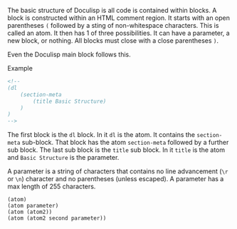 <!-- (dl (section-meta Basic Structure)) -->

The basic structure of Doculisp is all code is contained within blocks. A block is constructed within an HTML comment region. It starts with an open parentheses `(` followed by a sting of non-whitespace characters. This is called an atom. It then has 1 of three possibilities. It can have a parameter, a new block, or nothing. All blocks must close with a close parentheses `)`.

Even the Doculisp main block follows this.

Example

```markdown
<!--
(dl
    (section-meta
        (title Basic Structure)
    )
)
-->
```

The first block is the `dl` block. In it `dl` is the atom. It contains the `section-meta` sub-block.  That block has the atom `section-meta` followed by a further sub block. The last sub block is the `title` sub block. In it `title` is the atom and `Basic Structure` is the parameter.

<!-- (dl (# Parameter)) -->

A parameter is a string of characters that contains no line advancement (`\r` or `\n`) character and no parentheses (unless escaped). A parameter has a max length of 255 characters.

<!-- (dl (# Visual Explanation)) -->

```doculisp
(atom)
(atom parameter)
(atom (atom2))
(atom (atom2 second parameter))
```
